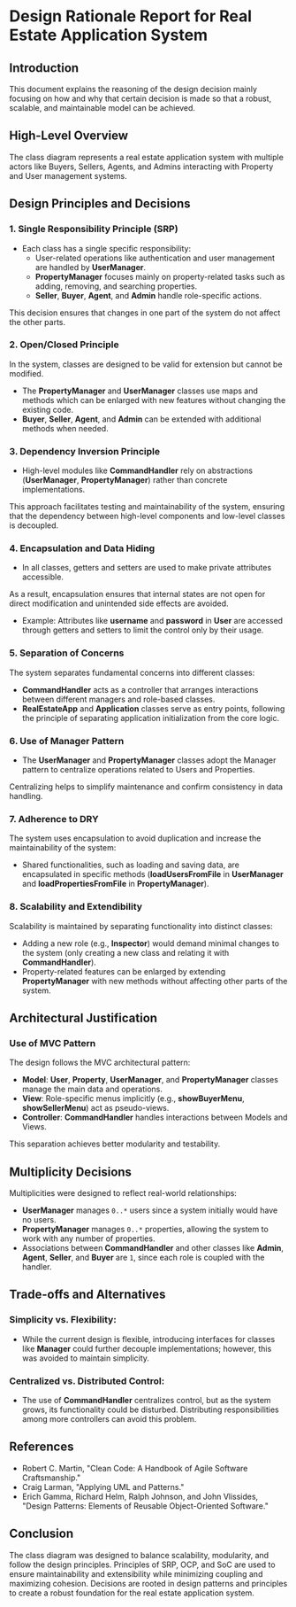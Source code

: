 # Design Rationale Report for Real Estate Application System

## Introduction
This document explains the reasoning of the design decision mainly focusing on how and why that certain decision is made so that a robust, scalable, and maintainable model can be achieved.

## High-Level Overview
The class diagram represents a real estate application system with multiple actors like Buyers, Sellers, Agents, and Admins interacting with Property and User management systems.

## Design Principles and Decisions

### 1. Single Responsibility Principle (SRP)
- Each class has a single specific responsibility:
  - User-related operations like authentication and user management are handled by **UserManager**.
  - **PropertyManager** focuses mainly on property-related tasks such as adding, removing, and searching properties.
  - **Seller**, **Buyer**, **Agent**, and **Admin** handle role-specific actions.

This decision ensures that changes in one part of the system do not affect the other parts.

### 2. Open/Closed Principle
In the system, classes are designed to be valid for extension but cannot be modified.
- The **PropertyManager** and **UserManager** classes use maps and methods which can be enlarged with new features without changing the existing code.
- **Buyer**, **Seller**, **Agent**, and **Admin** can be extended with additional methods when needed.

### 3. Dependency Inversion Principle
- High-level modules like **CommandHandler** rely on abstractions (**UserManager**, **PropertyManager**) rather than concrete implementations.

This approach facilitates testing and maintainability of the system, ensuring that the dependency between high-level components and low-level classes is decoupled.

### 4. Encapsulation and Data Hiding
- In all classes, getters and setters are used to make private attributes accessible.

As a result, encapsulation ensures that internal states are not open for direct modification and unintended side effects are avoided.
- Example: Attributes like **username** and **password** in **User** are accessed through getters and setters to limit the control only by their usage.

### 5. Separation of Concerns
The system separates fundamental concerns into different classes:
- **CommandHandler** acts as a controller that arranges interactions between different managers and role-based classes.
- **RealEstateApp** and **Application** classes serve as entry points, following the principle of separating application initialization from the core logic.

### 6. Use of Manager Pattern
- The **UserManager** and **PropertyManager** classes adopt the Manager pattern to centralize operations related to Users and Properties.

Centralizing helps to simplify maintenance and confirm consistency in data handling.

### 7. Adherence to DRY
The system uses encapsulation to avoid duplication and increase the maintainability of the system:
- Shared functionalities, such as loading and saving data, are encapsulated in specific methods (**loadUsersFromFile** in **UserManager** and **loadPropertiesFromFile** in **PropertyManager**).

### 8. Scalability and Extendibility
Scalability is maintained by separating functionality into distinct classes:
- Adding a new role (e.g., **Inspector**) would demand minimal changes to the system (only creating a new class and relating it with **CommandHandler**).
- Property-related features can be enlarged by extending **PropertyManager** with new methods without affecting other parts of the system.

## Architectural Justification

### Use of MVC Pattern
The design follows the MVC architectural pattern:
- **Model**: **User**, **Property**, **UserManager**, and **PropertyManager** classes manage the main data and operations.
- **View**: Role-specific menus implicitly (e.g., **showBuyerMenu**, **showSellerMenu**) act as pseudo-views.
- **Controller**: **CommandHandler** handles interactions between Models and Views.

This separation achieves better modularity and testability.

## Multiplicity Decisions
Multiplicities were designed to reflect real-world relationships:
- **UserManager** manages `0..*` users since a system initially would have no users.
- **PropertyManager** manages `0..*` properties, allowing the system to work with any number of properties.
- Associations between **CommandHandler** and other classes like **Admin**, **Agent**, **Seller**, and **Buyer** are `1`, since each role is coupled with the handler.

## Trade-offs and Alternatives

### Simplicity vs. Flexibility:
- While the current design is flexible, introducing interfaces for classes like **Manager** could further decouple implementations; however, this was avoided to maintain simplicity.

### Centralized vs. Distributed Control:
- The use of **CommandHandler** centralizes control, but as the system grows, its functionality could be disturbed. Distributing responsibilities among more controllers can avoid this problem.

## References
- Robert C. Martin, "Clean Code: A Handbook of Agile Software Craftsmanship."
- Craig Larman, "Applying UML and Patterns."
- Erich Gamma, Richard Helm, Ralph Johnson, and John Vlissides, "Design Patterns: Elements of Reusable Object-Oriented Software."

## Conclusion
The class diagram was designed to balance scalability, modularity, and follow the design principles. Principles of SRP, OCP, and SoC are used to ensure maintainability and extensibility while minimizing coupling and maximizing cohesion. Decisions are rooted in design patterns and principles to create a robust foundation for the real estate application system.
